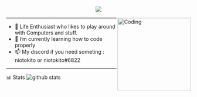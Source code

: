 <h3 align="center">
  <img src="https://readme-typing-svg.herokuapp.com/?font=Righteous&size=35&center=true&vCenter=true&width=1600&height=70&duration=4000&lines=Hello+There!+I'm+Antonio+" />
</h3>


<img align="right" alt="Coding" width="200" src="https://media3.giphy.com/media/v1.Y2lkPTc5MGI3NjExZmZrdWlkY2FsZndqN3UzM2tvc2R0dWF4aHpsM25tb3FvbDZ3b2xhMSZlcD12MV9pbnRlcm5hbF9naWZfYnlfaWQmY3Q9Zw/LoEDLunUwOYBqcekhE/giphy.webp">

---

- 🔭 Life Enthusiast who likes to play around with Computers and stuff.
- 🌱 I’m currently learning how to code properly 
- 📫 My discord if you need someting : niotokito or niotokito#6822
---
📊 Stats
<picture decoding="async" loading="lazy">
  <source media="(prefers-color-scheme: light)" srcset="https://pixel-profile.vercel.app/api/github-stats?username=tonio-chopy&theme=summer">
  <source media="(prefers-color-scheme: dark)" srcset="https://pixel-profile.vercel.app/api/github-stats?username=tonio-chopy&screen_effect=true&theme=summer">
  <img alt="github stats" src="https://pixel-profile.vercel.app/api/github-stats?username=tonio-chopy&theme=summer">
</picture>
